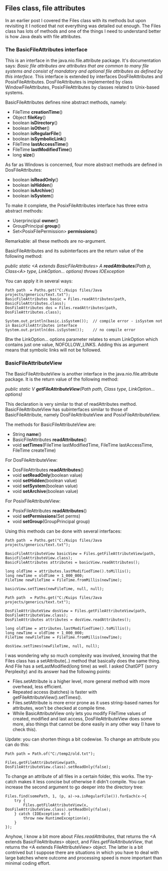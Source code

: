 ## Files class, file attributes

In an earlier post I covered the Files class with its methods but upon revisiting it I noticed that not everything was detailed out enough. The Files class has lots of methods and one of the things I need to understand better is how Java deals with file attributes.

### The BasicFileAttributes interface

This is an interface in the java.nio.file.attribute package. It's documentation says: _Basic file attributes are attributes that are common to many file systems and consist of mandatory and optional file attributes as defined by this interface._ This interface is extended by interfaces DosFileAttributes and PosixFileAttributes. DosFileAttributes is implemented by class WindowFileAttributes, PosixFileAttributes by classes related to Unix-based systems. 

BasicFileAttributes defines nine abstract methods, namely:
- FileTime **creationTime**()
- Object **fileKey**()
- boolean **isDirectory**()
- boolean **isOther**()
- boolean **isRegularFile**()
- boolean **isSymbolicLink**()
- FileTime **lastAccessTime**()
- FileTime **lastModifiedTime**()
- long **size**()

As far as Windows is concerned, four more abstract methods are defined in DosFileAttributes:
- boolean **isReadOnly**()
- boolean **isHidden**()
- boolean **isArchive**()
- boolean **isSystem**()

To make it complete, the PosixFileAttributes interface has three extra abstract methods:
- Userprincipal **owner**()
- GroupPrincipal **group**()
- Set\<PosixFilePermission\> **permissions**()

Remarkable: all these methods are no-argument.

BasicFileAttributes and its subinterfaces are the return value of the following method:

 _public static \<A extends BasicFileAttributes\> A **readAttributes**(Path p, Class\<A\> type, LinkOption... options) throws IOException_

You can apply it in several ways:

```
Path path  = Paths.get("C:/Kuips files/Java projects/generics/text.txt");
BasicFileAttributes basic = Files.readAttributes(path, BasicFileAttributes.class);
DosFileAttributes dos = Files.readAttributes(path, DosFileAttributes.class);

System.out.println(basic.isSystem());  // compile error - isSystem not in BasicFileAttributes interface
System.out.println(dos.isSystem());    // no compile error
```

Btw the LinkOption... options parameter relates to enum LinkOption which contains just one value, NOFOLLOW_LINKS. Adding this as argument means that symbolic links will not be followed.

### BasicFileAttributeView

The BasicFileAttributeView is another interface in the java.nio.file.attribute package. It is the return value of the following method:

_public static <V extends FileAttributeView> V **getFileAttributeView​**(Path path, Class<V> type, LinkOption... options)_

This declaration is very similar to that of readAttributes method. BasicFileAttributeView has subinterfaces similar to those of BasicFileAttribute, namely DosFileAttributeView and PosixFileAttributeView. 

The methods for BasicFileAttributeView are: 

- String **name**()
- BasicFileAttributes **readAttributes**()
- void **setTimes**​(FileTime lastModifiedTime, FileTime lastAccessTime, FileTime createTime)

For DosFileAttributeView: 

- DosFileAttributes **readAttributes**()
- void **setReadOnly**(boolean value)
- void **setHidden**​(boolean value)
- void **setSystem**​(boolean value)
- void **setArchive**​(boolean value)

For PosixFileAttributeView:

- PosixFileAttributes **readAttributes**()
- void **setPermissions​**(Set<PosixFilePermission> perms)
- void **setGroup**​(GroupPrincipal group)

Using this methods can be done with several interfaces:

```
Path path  = Paths.get("C:/Kuips files/Java projects/generics/text.txt");

BasicFileAttributeView basicView = Files.getFileAttributeView(path, BasicFileAttributeView.class);
BasicFileAttributes attributes = basicView.readAttributes();

long oldTime = attributes.lastModifiedTime().toMillis();
long newTime = oldTime + 1_000_000;
FileTime newFileTime = FileTime.fromMillis(newTime);

basicView.setTimes(newFileTime, null, null);
```

```
Path path  = Paths.get("C:/Kuips files/Java projects/generics/text.txt");

DosFileAttributeView dosView = Files.getFileAttributeView(path, DosFileAttributeView.class);
DosFileAttributes attributes = dosView.readAttributes();

long oldTime = attributes.lastModifiedTime().toMillis();
long newTime = oldTime + 1_000_000;
FileTime newFileTime = FileTime.fromMillis(newTime);

dosView.setTimes(newFileTime, null, null);
```

I was wondering why so much complexity was involved, knowing that the Files class has a setAttribute(..) method that basically does the same thing. And File has a setLastModified(long time) as well. I asked ChatGPT (sorry Perplexity) and its answer had the following points:

- Files.setAttribute is a higher level, more general method with more overhead, less efficient.
- Repeated access (batches) is faster with getFileAttributeView().setTimes().
- Files.setAttribute is more error prone as it uses string-based names for attributes, won't be checked at compile time.
- While BasicAttributeView only lets you modify FileTime values of created, modified and last access, DosFileAttributeView does some more, also things that cannot be done easily in any other way (I have to check this).

Update: you can shorten things a bit codewise. To change an attribute you can do this:

```
Path path = Path.of("C:/temp2/old.txt");

Files.getFileAttributeView(path, DosFileAttributeView.class).setReadOnly(false);
```

To change an attribute of all files in a certain folder, this works. The try-catch makes it less concise but otherwise it didn't compile. You can increase the second argument to go deeper into the directory tree:

```
Files.find(somePath, 1, (p, a)->a.isRegularFile()).forEach(x->{
    try {
        Files.getFileAttributeView(x, DosFileAttributeView.class).setReadOnly(false);
    } catch (IOException e) {
        throw new RuntimeException(e);
    }
});
```

Anyhow, I know a bit more about _Files.readAttributes_, that returns the \<A extends BasicFileAttributes\> object, and _Files.getFileAttributeView_, that returns the \<A extends FileAttributeView\> object. The latter is a bit contrived but I suppose there are situations in which you have to deal with large batches where outcome and processing speed is more important than minimal coding effort.



